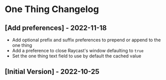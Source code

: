 # One Thing Changelog

## [Add preferences] - 2022-11-18

- Add optional prefix and suffix preferences to prepend or append to the one thing
- Add a preference to close Raycast's window defaulting to `true`
- Set the one thing text field to use by default the cached value

## [Initial Version] - 2022-10-25
